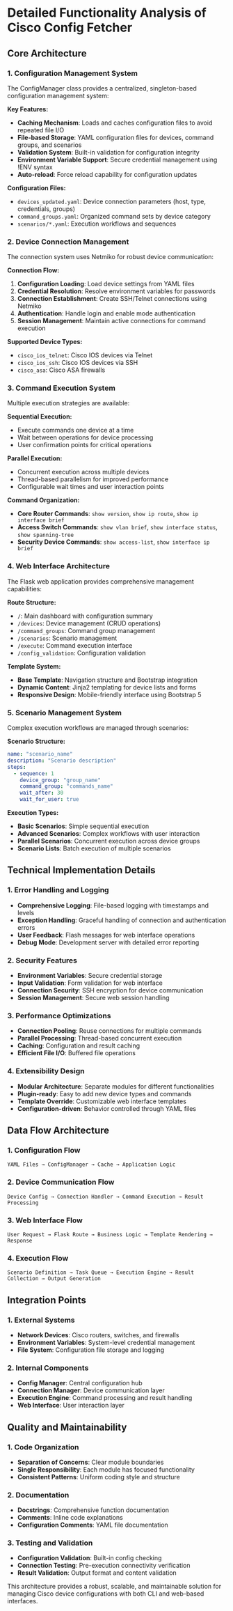

# Detailed Functionality Analysis of Cisco Config Fetcher

## Core Architecture

### 1. Configuration Management System
The ConfigManager class provides a centralized, singleton-based configuration management system:

**Key Features:**
- **Caching Mechanism**: Loads and caches configuration files to avoid repeated file I/O
- **File-based Storage**: YAML configuration files for devices, command groups, and scenarios
- **Validation System**: Built-in validation for configuration integrity
- **Environment Variable Support**: Secure credential management using !ENV syntax
- **Auto-reload**: Force reload capability for configuration updates

**Configuration Files:**
- `devices_updated.yaml`: Device connection parameters (host, type, credentials, groups)
- `command_groups.yaml`: Organized command sets by device category
- `scenarios/*.yaml`: Execution workflows and sequences

### 2. Device Connection Management
The connection system uses Netmiko for robust device communication:

**Connection Flow:**
1. **Configuration Loading**: Load device settings from YAML files
2. **Credential Resolution**: Resolve environment variables for passwords
3. **Connection Establishment**: Create SSH/Telnet connections using Netmiko
4. **Authentication**: Handle login and enable mode authentication
5. **Session Management**: Maintain active connections for command execution

**Supported Device Types:**
- `cisco_ios_telnet`: Cisco IOS devices via Telnet
- `cisco_ios_ssh`: Cisco IOS devices via SSH
- `cisco_asa`: Cisco ASA firewalls

### 3. Command Execution System
Multiple execution strategies are available:

**Sequential Execution:**
- Execute commands one device at a time
- Wait between operations for device processing
- User confirmation points for critical operations

**Parallel Execution:**
- Concurrent execution across multiple devices
- Thread-based parallelism for improved performance
- Configurable wait times and user interaction points

**Command Organization:**
- **Core Router Commands**: `show version`, `show ip route`, `show ip interface brief`
- **Access Switch Commands**: `show vlan brief`, `show interface status`, `show spanning-tree`
- **Security Device Commands**: `show access-list`, `show interface ip brief`

### 4. Web Interface Architecture
The Flask web application provides comprehensive management capabilities:

**Route Structure:**
- `/`: Main dashboard with configuration summary
- `/devices`: Device management (CRUD operations)
- `/command_groups`: Command group management
- `/scenarios`: Scenario management
- `/execute`: Command execution interface
- `/config_validation`: Configuration validation

**Template System:**
- **Base Template**: Navigation structure and Bootstrap integration
- **Dynamic Content**: Jinja2 templating for device lists and forms
- **Responsive Design**: Mobile-friendly interface using Bootstrap 5

### 5. Scenario Management System
Complex execution workflows are managed through scenarios:

**Scenario Structure:**
```yaml
name: "scenario_name"
description: "Scenario description"
steps:
  - sequence: 1
    device_group: "group_name"
    command_group: "commands_name"
    wait_after: 30
    wait_for_user: true
```

**Execution Types:**
- **Basic Scenarios**: Simple sequential execution
- **Advanced Scenarios**: Complex workflows with user interaction
- **Parallel Scenarios**: Concurrent execution across device groups
- **Scenario Lists**: Batch execution of multiple scenarios

## Technical Implementation Details

### 1. Error Handling and Logging
- **Comprehensive Logging**: File-based logging with timestamps and levels
- **Exception Handling**: Graceful handling of connection and authentication errors
- **User Feedback**: Flash messages for web interface operations
- **Debug Mode**: Development server with detailed error reporting

### 2. Security Features
- **Environment Variables**: Secure credential storage
- **Input Validation**: Form validation for web interface
- **Connection Security**: SSH encryption for device communication
- **Session Management**: Secure web session handling

### 3. Performance Optimizations
- **Connection Pooling**: Reuse connections for multiple commands
- **Parallel Processing**: Thread-based concurrent execution
- **Caching**: Configuration and result caching
- **Efficient File I/O**: Buffered file operations

### 4. Extensibility Design
- **Modular Architecture**: Separate modules for different functionalities
- **Plugin-ready**: Easy to add new device types and commands
- **Template Override**: Customizable web interface templates
- **Configuration-driven**: Behavior controlled through YAML files

## Data Flow Architecture

### 1. Configuration Flow
```
YAML Files → ConfigManager → Cache → Application Logic
```

### 2. Device Communication Flow
```
Device Config → Connection Handler → Command Execution → Result Processing
```

### 3. Web Interface Flow
```
User Request → Flask Route → Business Logic → Template Rendering → Response
```

### 4. Execution Flow
```
Scenario Definition → Task Queue → Execution Engine → Result Collection → Output Generation
```

## Integration Points

### 1. External Systems
- **Network Devices**: Cisco routers, switches, and firewalls
- **Environment Variables**: System-level credential management
- **File System**: Configuration file storage and logging

### 2. Internal Components
- **Config Manager**: Central configuration hub
- **Connection Manager**: Device communication layer
- **Execution Engine**: Command processing and result handling
- **Web Interface**: User interaction layer

## Quality and Maintainability

### 1. Code Organization
- **Separation of Concerns**: Clear module boundaries
- **Single Responsibility**: Each module has focused functionality
- **Consistent Patterns**: Uniform coding style and structure

### 2. Documentation
- **Docstrings**: Comprehensive function documentation
- **Comments**: Inline code explanations
- **Configuration Comments**: YAML file documentation

### 3. Testing and Validation
- **Configuration Validation**: Built-in config checking
- **Connection Testing**: Pre-execution connectivity verification
- **Result Validation**: Output format and content validation

This architecture provides a robust, scalable, and maintainable solution for managing Cisco device configurations with both CLI and web-based interfaces.

